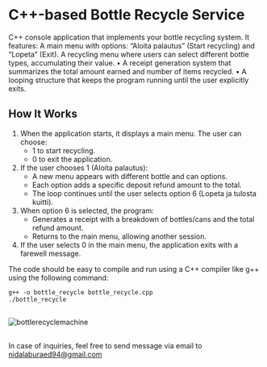 # C++-based Bottle Recycle Service

C++ console application that implements your bottle recycling system. It features:
A main menu with options: “Aloita palautus” (Start recycling) and “Lopeta” (Exit).
A recycling menu where users can select different bottle types, accumulating their value.
	•	A receipt generation system that summarizes the total amount earned and number of items recycled.
	•	A looping structure that keeps the program running until the user explicitly exits.

## How It Works

1. When the application starts, it displays a main menu. The user can choose:
   - 1 to start recycling.
   - 0 to exit the application.
2. If the user chooses 1 (Aloita palautus):
   - A new menu appears with different bottle and can options.
   - Each option adds a specific deposit refund amount to the total.
   - The loop continues until the user selects option 6 (Lopeta ja tulosta kuitti).
3. When option 6 is selected, the program:
   - Generates a receipt with a breakdown of bottles/cans and the total refund amount.
   - Returns to the main menu, allowing another session.
4. If the user selects 0 in the main menu, the application exits with a farewell message.

The code should be easy to compile and run using a C++ compiler like g++ using the following command:
```
g++ -o bottle_recycle bottle_recycle.cpp
./bottle_recycle
```
##

![bottlerecyclemachine](https://github.com/user-attachments/assets/791d1050-fdce-40e8-8bf9-8da7b13345db)

##

In case of inquiries, feel free to send message via email to nidalaburaed94@gmail.com

